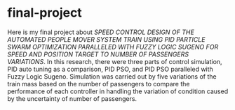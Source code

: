 # final-project

Here is my final project about *SPEED CONTROL DESIGN OF THE AUTOMATED PEOPLE MOVER SYSTEM TRAIN USING PID PARTICLE SWARM OPTIMIZATION PARALLELED WITH FUZZY LOGIC SUGENO FOR SPEED AND POSITION TARGET TO NUMBER OF PASSENGERS VARIATIONS*. In this research, there were three parts of control simulation, PID auto tuning as a comparison, PID PSO, and PID PSO paralleled with Fuzzy Logic Sugeno. Simulation was carried out by five variations of the train mass based on the number of passengers to compare the performance of each controller in handling the variation of condition caused by the uncertainty of number of passengers.
